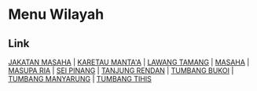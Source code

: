 # Menu Wilayah

## Link

[JAKATAN MASAHA](https://github.com/gigit-pemilu/pemilu-2024-62-kalimantan-tengah/tree/main/pileg-dpr/hitung-suara/sub/62-kalimantan-tengah/sub/03-kapuas/sub/15-mandau-talawang/sub/2009-jakatan-masaha)
 | 
[KARETAU MANTA'A](https://github.com/gigit-pemilu/pemilu-2024-62-kalimantan-tengah/tree/main/pileg-dpr/hitung-suara/sub/62-kalimantan-tengah/sub/03-kapuas/sub/15-mandau-talawang/sub/2004-karetau-manta'a)
 | 
[LAWANG TAMANG](https://github.com/gigit-pemilu/pemilu-2024-62-kalimantan-tengah/tree/main/pileg-dpr/hitung-suara/sub/62-kalimantan-tengah/sub/03-kapuas/sub/15-mandau-talawang/sub/2003-lawang-tamang)
 | 
[MASAHA](https://github.com/gigit-pemilu/pemilu-2024-62-kalimantan-tengah/tree/main/pileg-dpr/hitung-suara/sub/62-kalimantan-tengah/sub/03-kapuas/sub/15-mandau-talawang/sub/2001-masaha)
 | 
[MASUPA RIA](https://github.com/gigit-pemilu/pemilu-2024-62-kalimantan-tengah/tree/main/pileg-dpr/hitung-suara/sub/62-kalimantan-tengah/sub/03-kapuas/sub/15-mandau-talawang/sub/2010-masupa-ria)
 | 
[SEI PINANG](https://github.com/gigit-pemilu/pemilu-2024-62-kalimantan-tengah/tree/main/pileg-dpr/hitung-suara/sub/62-kalimantan-tengah/sub/03-kapuas/sub/15-mandau-talawang/sub/2002-sei-pinang)
 | 
[TANJUNG RENDAN](https://github.com/gigit-pemilu/pemilu-2024-62-kalimantan-tengah/tree/main/pileg-dpr/hitung-suara/sub/62-kalimantan-tengah/sub/03-kapuas/sub/15-mandau-talawang/sub/2008-tanjung-rendan)
 | 
[TUMBANG BUKOI](https://github.com/gigit-pemilu/pemilu-2024-62-kalimantan-tengah/tree/main/pileg-dpr/hitung-suara/sub/62-kalimantan-tengah/sub/03-kapuas/sub/15-mandau-talawang/sub/2005-tumbang-bukoi)
 | 
[TUMBANG MANYARUNG](https://github.com/gigit-pemilu/pemilu-2024-62-kalimantan-tengah/tree/main/pileg-dpr/hitung-suara/sub/62-kalimantan-tengah/sub/03-kapuas/sub/15-mandau-talawang/sub/2007-tumbang-manyarung)
 | 
[TUMBANG TIHIS](https://github.com/gigit-pemilu/pemilu-2024-62-kalimantan-tengah/tree/main/pileg-dpr/hitung-suara/sub/62-kalimantan-tengah/sub/03-kapuas/sub/15-mandau-talawang/sub/2006-tumbang-tihis)


